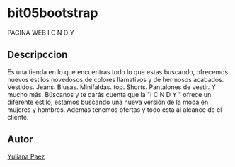 # bit05bootstrap
PAGINA WEB I C N D Y 
## Descripccion
Es una tienda en lo que encuentras todo lo que estas buscando, ofrecemos nuevos estilos novedosos,de colores llamativos y de hermosos acabados.
Vestidos.
Jeans.
Blusas.
Minifaldas.
top.
Shorts.
Pantalones de vestir.
Y mucho más.
Búscanos y te darás cuenta que la "I C N D Y " ofrece un diferente estilo, estamos buscando una nueva versión de la moda en mujeres y hombres. Además tenemos ofertas y todo esta al alcance de el cliente. 
## Autor 
[Yuliana Paez](https://www.linkedin.com/in/yuliana-garavito-paez-a84a5814a/)
